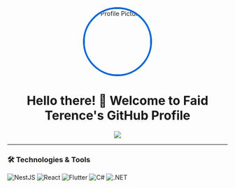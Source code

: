 <div align="center">
  <!-- Circular Image -->
  <img src="https://i.pinimg.com/736x/0e/5d/f7/0e5df73e0b3877a85b1da461fdf60c02.jpg" 
       alt="Profile Picture" 
       width="150" 
       style="border-radius: 50%; border: 4px solid #0366d6;" />

  <h1>Hello there! 👋 Welcome to Faid Terence's GitHub Profile</h1>

  <p>
    <a href="https://github.com/faid-terence" target="_blank">
      <img src="https://img.shields.io/github/followers/faid-terence?label=Follow&style=social" />
    </a>
  </p>
</div>

---

### 🛠️ Technologies & Tools
![NestJS](https://img.shields.io/badge/-NestJS-E0234E?style=flat-square&logo=nestjs&logoColor=white)
![React](https://img.shields.io/badge/-React-61DAFB?style=flat-square&logo=react&logoColor=black)
![Flutter](https://img.shields.io/badge/-Flutter-02569B?style=flat-square&logo=flutter&logoColor=white)
![C#](https://img.shields.io/badge/-C%23-239120?style=flat-square&logo=c-sharp&logoColor=white)
![.NET](https://img.shields.io/badge/-.NET-512BD4?style=flat-square&logo=.net&logoColor=white)
